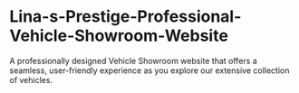 # Lina-s-Prestige-Professional-Vehicle-Showroom-Website
A professionally designed Vehicle Showroom website that  offers a seamless, user-friendly experience as you explore our extensive collection of vehicles.
